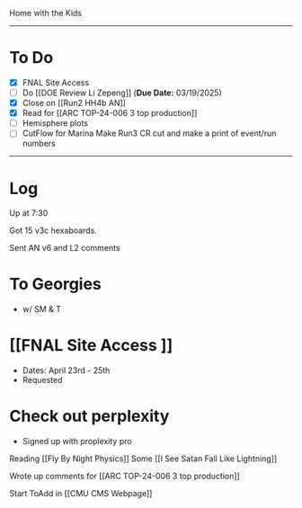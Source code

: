 
Home with the Kids

---
# To Do

- [x] FNAL Site Access
- [ ] Do  [[DOE Review Li Zepeng]] (**Due Date:** 03/19/2025)
- [x] Close on [[Run2 HH4b AN]]
- [x] Read for [[ARC TOP-24-006 3 top production]]
- [ ] Hemisphere plots 
- [ ] CutFlow for Marina Make Run3 CR cut and make a print of event/run numbers
---

# Log


Up at 7:30

Got 15 v3c hexaboards. 

Sent AN v6 and L2 comments

# To Georgies 
- w/ SM & T

# [[FNAL Site Access ]]
- Dates: April 23rd - 25th
- Requested

# Check out perplexity
- Signed up with proplexity pro


Reading [[Fly By Night Physics]]
Some [[I See Satan Fall Like Lightning]]

Wrote up comments for [[ARC TOP-24-006 3 top production]]

Start ToAdd in [[CMU CMS Webpage]]
